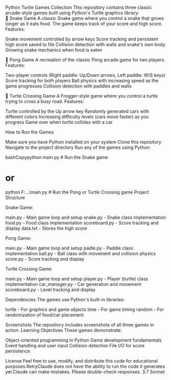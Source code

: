 Python Turtle Games Collection
This repository contains three classic arcade-style games built using Python's Turtle graphics library:
<br>
🐍 Snake Game
A classic Snake game where you control a snake that grows longer as it eats food. The game keeps track of your score and high score.
Features:

Snake movement controlled by arrow keys
Score tracking and persistent high score saved to file
Collision detection with walls and snake's own body
Growing snake mechanics when food is eaten

🏓 Pong Game
A recreation of the classic Pong arcade game for two players.
Features:

Two-player controls (Right paddle: Up/Down arrows, Left paddle: W/S keys)
Score tracking for both players
Ball physics with increasing speed as the game progresses
Collision detection with paddles and walls

🐢 Turtle Crossing Game
A Frogger-style game where you control a turtle trying to cross a busy road.
Features:

Turtle controlled by the Up arrow key
Randomly generated cars with different colors
Increasing difficulty levels (cars move faster) as you progress
Game over when turtle collides with a car

How to Run the Games

Make sure you have Python installed on your system
Clone this repository
Navigate to the project directory
Run any of the games using Python:

bashCopypython main.py  # Run the Snake game
# or
python F:\...\main.py  # Run the Pong or Turtle Crossing game
Project Structure

Snake Game:

main.py - Main game loop and setup
snake.py - Snake class implementation
food.py - Food class implementation
scoreboard.py - Score tracking and display
data.txt - Stores the high score


Pong Game:

main.py - Main game loop and setup
padle.py - Paddle class implementation
ball.py - Ball class with movement and collision physics
score.py - Score tracking and display


Turtle Crossing Game:

main.py - Main game loop and setup
player.py - Player (turtle) class implementation
car_manager.py - Car generation and movement
scoreboard.py - Level tracking and display



Dependencies
The games use Python's built-in libraries:

turtle - For graphics and game objects
time - For game timing
random - For randomization of food/car placement

Screenshots
The repository includes screenshots of all three games in action.
Learning Objectives
These games demonstrate:

Object-oriented programming in Python
Game development fundamentals
Event handling and user input
Collision detection
File I/O for score persistence

License
Feel free to use, modify, and distribute this code for educational purposes.RetryClaude does not have the ability to run the code it generates yet.Claude can make mistakes. Please double-check responses. 3.7 Sonnet
